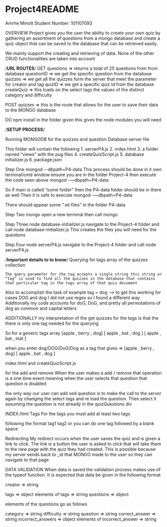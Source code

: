 # Project4README

Amrhe Minott
Student Number: 101107093


OVERVIEW
Project gives you the user the ability to create your own quiz by gathering an assortment of questions from a mongo database and create a quiz object that can be saved to the database that can be retrieved easily.

We mainly support the creating and retrieving of data. None of the other CRUD functionalities are taken into account


/****URL ROUTES****/
GET
questions			=> returns a total of 25 questions from from database
questionID			=> we get the specific question from the database
quizzes				=> we get all the quizzes form the server that meet the parameter for creator and tag
quizID				=> we get a specific quiz Id from the database
createQuiz			=> this loads on the select tags the values of the distinct category and difficulty

POST
quizzes	=> this is the route that allows for the user to save their data to the MONGO database


DO npm install in the folder given
this gives the node modules you will need


/****SETUP PROCESS****/

Running MONGODB for the quizzes and question Database server file

This folder will contain the following
	1. serverP4.js
	2. index.html
	3. a folder named “views” with the pug files
	4. createQuizScript.js
	5. database initializer.js
	6. package.json

Step One mongod --dbpath=P4-data
	This process should be done in it own terminal/cmd window
	ensure you are in the folder Project-4 then execute the code seen above
	mongod -—dbpath=P4-data

So if main is called “some folder” then the P4-data folder should be in there as well
Then it is safe to execute mongod -—dbpath=P4-data

There should appear some “.wt files” in the folder P4-data

Step Two mongo
	open a new terminal then call mongo

Step Three node database-initializer.js
	navigate to the Project-4 folder and call node database-initializer.js
	This creates the files you will need for the questions

Step Four node serverP4.js
	navigate to the Project-4 folder and call node serverP4.js



/****Important details to to know****/
Querying for tags array of the quizzes collection

	The query parameter for the tag accepts a single string this string or “tag” is used to find all the quizzes in the database that contains that particular tag in the tags array of that quiz document

Also to accomplish the task of example
tag = dog –> to get this working for cases DOG and dog I did not use regex so I found a different way
		Additionally my code accounts for doG, DoG, and pretty all permutations of dog as common and capital letters

ADDITIONALLY my interpretation of the get quizzes for the tags is that the there is only one tag needed for the querying

So for a generic tags array [apple , berry , dog]    [ apple , bat , dog ]  [ apple , bat , mat ]

when you enter dog/DOG/DoG/Dog as a tag that gives  =>  [apple , berry , dog]    [ apple , bat , dog ]




index.html and createQuizScript.js

for the add and remove
When the user makes a add / remove that operation is a one time event
meaning when the user selects that question that question is disabled

the only way our user can add sed question is to make the call to the server again by changing the select tags and re load the question. Then select it assuming the question is not already in the quizQuestions div

INDEX.html Tags
For the tags you must add at least two tags

following the format
	tag1 tag2
or you can do one tag followed by a blank space



Redirecting
My redirect occurs when the user saves the quiz and is given a link to click. The link is a button the user is asked to click that will take them to the new page with the quiz they had created.
This is possible because my server sends back to _id that MONGO made to the user so they can navigate to that page


DATA VALIDATION
When data is saved the validation process makes use of the typeof function.
It is expected that data be given in the following format

creator						=> string

tags						=> object
	elements of tags				=> string
questions					=> object

elements of the questions go as follows

category						=> string
difficulty						=> string
question						=> string
correct_answer						=> string
incorrect_answers					=> object
	elements of incorrect_answer				=> string
